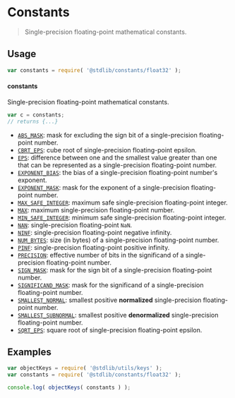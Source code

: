 <!--

@license Apache-2.0

Copyright (c) 2021 The Stdlib Authors.

Licensed under the Apache License, Version 2.0 (the "License");
you may not use this file except in compliance with the License.
You may obtain a copy of the License at

   http://www.apache.org/licenses/LICENSE-2.0

Unless required by applicable law or agreed to in writing, software
distributed under the License is distributed on an "AS IS" BASIS,
WITHOUT WARRANTIES OR CONDITIONS OF ANY KIND, either express or implied.
See the License for the specific language governing permissions and
limitations under the License.

-->

# Constants

> Single-precision floating-point mathematical constants.

<section class="usage">

## Usage

```javascript
var constants = require( '@stdlib/constants/float32' );
```

#### constants

Single-precision floating-point mathematical constants.

```javascript
var c = constants;
// returns {...}
```

<!-- <toc pattern="*" > -->

<div class="namespace-toc">

-   <span class="signature">[`ABS_MASK`][@stdlib/constants/float32/abs-mask]</span><span class="delimiter">: </span><span class="description">mask for excluding the sign bit of a single-precision floating-point number.</span>
-   <span class="signature">[`CBRT_EPS`][@stdlib/constants/float32/cbrt-eps]</span><span class="delimiter">: </span><span class="description">cube root of single-precision floating-point epsilon.</span>
-   <span class="signature">[`EPS`][@stdlib/constants/float32/eps]</span><span class="delimiter">: </span><span class="description">difference between one and the smallest value greater than one that can be represented as a single-precision floating-point number.</span>
-   <span class="signature">[`EXPONENT_BIAS`][@stdlib/constants/float32/exponent-bias]</span><span class="delimiter">: </span><span class="description">the bias of a single-precision floating-point number's exponent.</span>
-   <span class="signature">[`EXPONENT_MASK`][@stdlib/constants/float32/exponent-mask]</span><span class="delimiter">: </span><span class="description">mask for the exponent of a single-precision floating-point number.</span>
-   <span class="signature">[`MAX_SAFE_INTEGER`][@stdlib/constants/float32/max-safe-integer]</span><span class="delimiter">: </span><span class="description">maximum safe single-precision floating-point integer.</span>
-   <span class="signature">[`MAX`][@stdlib/constants/float32/max]</span><span class="delimiter">: </span><span class="description">maximum single-precision floating-point number.</span>
-   <span class="signature">[`MIN_SAFE_INTEGER`][@stdlib/constants/float32/min-safe-integer]</span><span class="delimiter">: </span><span class="description">minimum safe single-precision floating-point integer.</span>
-   <span class="signature">[`NAN`][@stdlib/constants/float32/nan]</span><span class="delimiter">: </span><span class="description">single-precision floating-point `NaN`.</span>
-   <span class="signature">[`NINF`][@stdlib/constants/float32/ninf]</span><span class="delimiter">: </span><span class="description">single-precision floating-point negative infinity.</span>
-   <span class="signature">[`NUM_BYTES`][@stdlib/constants/float32/num-bytes]</span><span class="delimiter">: </span><span class="description">size (in bytes) of a single-precision floating-point number.</span>
-   <span class="signature">[`PINF`][@stdlib/constants/float32/pinf]</span><span class="delimiter">: </span><span class="description">single-precision floating-point positive infinity.</span>
-   <span class="signature">[`PRECISION`][@stdlib/constants/float32/precision]</span><span class="delimiter">: </span><span class="description">effective number of bits in the significand of a single-precision floating-point number.</span>
-   <span class="signature">[`SIGN_MASK`][@stdlib/constants/float32/sign-mask]</span><span class="delimiter">: </span><span class="description">mask for the sign bit of a single-precision floating-point number.</span>
-   <span class="signature">[`SIGNIFICAND_MASK`][@stdlib/constants/float32/significand-mask]</span><span class="delimiter">: </span><span class="description">mask for the significand of a single-precision floating-point number.</span>
-   <span class="signature">[`SMALLEST_NORMAL`][@stdlib/constants/float32/smallest-normal]</span><span class="delimiter">: </span><span class="description">smallest positive **normalized** single-precision floating-point number.</span>
-   <span class="signature">[`SMALLEST_SUBNORMAL`][@stdlib/constants/float32/smallest-subnormal]</span><span class="delimiter">: </span><span class="description">smallest positive **denormalized** single-precision floating-point number.</span>
-   <span class="signature">[`SQRT_EPS`][@stdlib/constants/float32/sqrt-eps]</span><span class="delimiter">: </span><span class="description">square root of single-precision floating-point epsilon.</span>

</div>

<!-- </toc> -->

</section>

<!-- /.usage -->

<section class="examples">

## Examples

<!-- TODO: better examples -->

<!-- eslint no-undef: "error" -->

```javascript
var objectKeys = require( '@stdlib/utils/keys' );
var constants = require( '@stdlib/constants/float32' );

console.log( objectKeys( constants ) );
```

</section>

<!-- /.examples -->

<!-- Section for related `stdlib` packages. Do not manually edit this section, as it is automatically populated. -->

<section class="related">

</section>

<!-- /.related -->

<!-- Section for all links. Make sure to keep an empty line after the `section` element and another before the `/section` close. -->

<section class="links">

<!-- <toc-links> -->

[@stdlib/constants/float32/abs-mask]: https://github.com/stdlib-js/constants/tree/main/float32/abs-mask

[@stdlib/constants/float32/cbrt-eps]: https://github.com/stdlib-js/constants/tree/main/float32/cbrt-eps

[@stdlib/constants/float32/eps]: https://github.com/stdlib-js/constants/tree/main/float32/eps

[@stdlib/constants/float32/exponent-bias]: https://github.com/stdlib-js/constants/tree/main/float32/exponent-bias

[@stdlib/constants/float32/exponent-mask]: https://github.com/stdlib-js/constants/tree/main/float32/exponent-mask

[@stdlib/constants/float32/max-safe-integer]: https://github.com/stdlib-js/constants/tree/main/float32/max-safe-integer

[@stdlib/constants/float32/max]: https://github.com/stdlib-js/constants/tree/main/float32/max

[@stdlib/constants/float32/min-safe-integer]: https://github.com/stdlib-js/constants/tree/main/float32/min-safe-integer

[@stdlib/constants/float32/nan]: https://github.com/stdlib-js/constants/tree/main/float32/nan

[@stdlib/constants/float32/ninf]: https://github.com/stdlib-js/constants/tree/main/float32/ninf

[@stdlib/constants/float32/num-bytes]: https://github.com/stdlib-js/constants/tree/main/float32/num-bytes

[@stdlib/constants/float32/pinf]: https://github.com/stdlib-js/constants/tree/main/float32/pinf

[@stdlib/constants/float32/precision]: https://github.com/stdlib-js/constants/tree/main/float32/precision

[@stdlib/constants/float32/sign-mask]: https://github.com/stdlib-js/constants/tree/main/float32/sign-mask

[@stdlib/constants/float32/significand-mask]: https://github.com/stdlib-js/constants/tree/main/float32/significand-mask

[@stdlib/constants/float32/smallest-normal]: https://github.com/stdlib-js/constants/tree/main/float32/smallest-normal

[@stdlib/constants/float32/smallest-subnormal]: https://github.com/stdlib-js/constants/tree/main/float32/smallest-subnormal

[@stdlib/constants/float32/sqrt-eps]: https://github.com/stdlib-js/constants/tree/main/float32/sqrt-eps

<!-- </toc-links> -->

</section>

<!-- /.links -->
